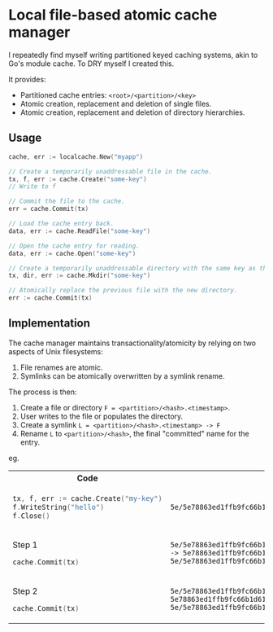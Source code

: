 # Local file-based atomic cache manager

I repeatedly find myself writing partitioned keyed caching systems, akin to Go's module cache. To DRY myself I created
this.

It provides:

- Partitioned cache entries: `<root>/<partition>/<key>`
- Atomic creation, replacement and deletion of single files.
- Atomic creation, replacement and deletion of directory hierarchies.

## Usage

```go
cache, err := localcache.New("myapp")

// Create a temporarily unaddressable file in the cache.
tx, f, err := cache.Create("some-key")
// Write to f

// Commit the file to the cache.
err = cache.Commit(tx)

// Load the cache entry back.
data, err := cache.ReadFile("some-key")

// Open the cache entry for reading.
data, err := cache.Open("some-key")

// Create a temporarily unaddressable directory with the same key as the previous file.
tx, dir, err := cache.Mkdir("some-key")

// Atomically replace the previous file with the new directory.
err := cache.Commit(tx)
```

## Implementation

The cache manager maintains transactionality/atomicity by relying on two aspects of Unix filesystems:

1. File renames are atomic.
2. Symlinks can be atomically overwritten by a symlink rename.

The process is then:

1. Create a file or directory `F = <partition>/<hash>.<timestamp>`.
2. User writes to the file or populates the directory.
3. Create a symlink `L = <partition>/<hash>.<timestamp> -> F`
4. Rename `L` to `<partition>/<hash>`, the final "committed" name for the entry.

eg.

<table>
<tr>
<th>Code</th>
<th>Filesystem</th>
</tr>
<tr>
<td>

```go
tx, f, err := cache.Create("my-key")
f.WriteString("hello")
f.Close()
```

</td>
<td>

```
5e/5e78863ed1ffb9fc66b1d61634b126bf8eb20267e7996297eeeb9b19c8c0f732.67e7996297ee
```

</td>
</tr>
<tr>
<td>

Step 1

```go
cache.Commit(tx)
```

</td>
<td>

```
5e/5e78863ed1ffb9fc66b1d61634b126bf8eb20267e7996297eeeb9b19c8c0f732.67e799629823 -> 5e78863ed1ffb9fc66b1d61634b126bf8eb20267e7996297eeeb9b19c8c0f732.67e7996297ee
5e/5e78863ed1ffb9fc66b1d61634b126bf8eb20267e7996297eeeb9b19c8c0f732.67e7996297ee
```

</td>
</tr>
<tr>
<td>

Step 2

```go
cache.Commit(tx)
```

</td>
<td>

```
5e/5e78863ed1ffb9fc66b1d61634b126bf8eb20267e7996297eeeb9b19c8c0f732 -> 5e78863ed1ffb9fc66b1d61634b126bf8eb20267e7996297eeeb9b19c8c0f732.67e7996297ee
5e/5e78863ed1ffb9fc66b1d61634b126bf8eb20267e7996297eeeb9b19c8c0f732.67e7996297ee
```

</td>
</tr>
</table>
